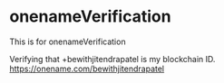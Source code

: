 # onenameVerification
This is for onenameVerification

Verifying that +bewithjitendrapatel is my blockchain ID. https://onename.com/bewithjitendrapatel
